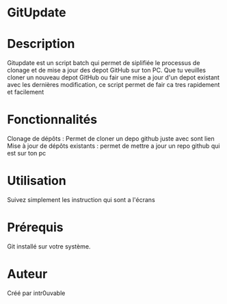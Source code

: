 # GitUpdate

# Description
Gitupdate est un script batch qui permet de siplifiée le processus de clonage et de mise a jour des depot GitHub sur ton PC. Que tu veuilles cloner un nouveau depot GitHub ou fair une mise a jour d'un depot existant avec les dernières modification, ce script permet de fair ca tres rapidement et facilement

# Fonctionnalités
Clonage de dépôts : Permet de cloner un depo github juste avec sont lien
Mise à jour de dépôts existants : permet de mettre a jour un repo github qui est sur ton pc

# Utilisation
Suivez simplement les instruction qui sont a l'écrans

# Prérequis
Git installé sur votre système.

# Auteur
Créé par intr0uvable

